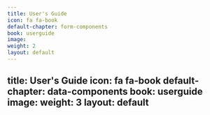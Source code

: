 ```yaml
---
title: User's Guide
icon: fa fa-book
default-chapter: form-components
book: userguide
image:
weight: 2
layout: default
---
```

title: User's Guide
icon: fa fa-book
default-chapter: data-components
book: userguide
image:
weight: 3
layout: default
---
